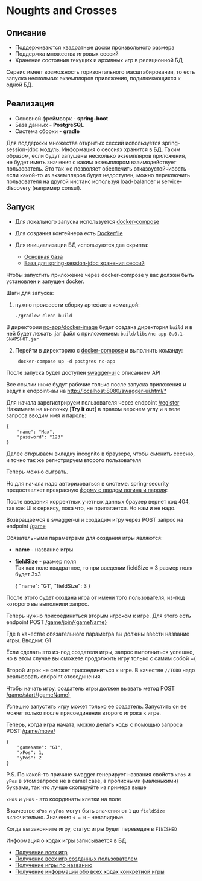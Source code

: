 # Noughts and Crosses

## Описание
- Поддерживаются квадратные доски произвольного размера
- Поддержка множества игровых сессий
- Хранение состояния текущих и архивных игр в реляционной БД

Сервис имеет возможность горизонтального масштабирования, то есть запуска нескольких экземпляров приложения, подключающихся к одной БД.

## Реализация
- Основной фреймворк - **spring-boot**
- База данных - **PostgreSQL**
- Система сборки - **gradle**


 Для поддержки множества открытых сессий используется
 spring-session-jdbc модуль. Информация о сессиях хранится в БД.
 Таким образом, если будут запущены несколько экземпляров приложения,  
 не будет иметь значения с каким экземпляром взаимодействует пользователь. Это так же позволяет обеспечить отказоустойчивость - если какой-то из экземпляров будет недоступен, можно переключить пользователя на другой инстанс используя load-balancer и service-discovery (например consul).
 

## Запуск
- Для локального запуска используется [docker-compose](/nc-app/compose/docker-compose.yaml)

- Для создания контейнера есть [Dockerfile](nc-app/docker-image/Dockerfile)

- Для инициализации БД используются два скрипта:
  - [Основная база](nc-app/compose/volume/postgres/init-main-schema.sql)
  - [База для spring-session-jdbc хранения сессий](nc-app/compose/volume/postgres/init-session-schema.sql)

Чтобы запустить приложение через docker-compose у вас должен быть установлен и запущен docker.

Шаги для запуска:

 1) нужно произвести сборку артефакта командой:  

        ./gradlew clean build

В директории [nc-app/docker-image](/nc-app/docker-image) будет создана директория `build` и в ней будет лежать .jar файл с приложением: `build/libs/nc-app-0.0.1-SNAPSHOT.jar`

2) Перейти в директорию с [docker-compose](/nc-app/compose/) и выполнить команду:

        docker-compose up -d postgres nc-app

После запуска будет доступен [swagger-ui](http://localhost:8080/swagger-ui.html) с описанием API

Все ссылки ниже будут рабочие только после запуска приложения и ведут к endpoint-ам на [http://localhost:8080/swagger-ui.html/*](http://localhost:8080/swagger-ui.html)

Для начала зарегистрируем пользователя через endpoint [/register](http://localhost:8080/swagger-ui/index.html?configUrl=/v3/api-docs/swagger-config#/register-api/login)
Нажимаем на кнопочку [**Try it out**] в правом верхнем углу и в теле запроса вводим имя и пароль:

    {
        "name": "Max",
        "password": "123"
    }

Далее открываем вкладку incognito в браузере, чтобы сменить сессию, и точно так же регистрируем второго пользователя 

Теперь можно сыграть.

Но для начала надо авторизоваться в системе.
spring-security предоставляет прекрасную [форму с вводом логина и пароля](http://localhost:8080/login):

После введения корректных учетных данных браузер вернет код 404, так как UI к сервису, пока что, не прилагается. Но нам и не надо. 

Возвращаемся в swagger-ui и создадим игру через POST запрос на endpoint [/game](http://localhost:8080/swagger-ui/index.html?configUrl=/v3/api-docs/swagger-config#/game-api/createGame)

Обязательными параметрами для создания игры являются:
- **name** - название игры
- **fieldSize** - размер поля  
Так как поле квадратное, то при введении fieldSize = 3 размер поля будет 3x3
    

    {
        "name": "G1",
        "fieldSize": 3 
    }

После этого будет создана игра от имени того пользователя, из-под которого вы выполнили запрос.

Теперь нужно присоединиться вторым игроком к игре.
Для этого есть endpoint POST [/game/join/{gameName}](http://localhost:8080/swagger-ui/index.html?configUrl=/v3/api-docs/swagger-config#/game-api/joinGame)

Где в качестве обязательного параметра вы должны ввести название игры.
Вводим: G1

Если сделать это из-под создателя игры, запрос выполниться успешно, но в этом случае вы сможете продолжить игру только с самим собой =(

Второй игрок не сможет присоединиться к игре. 
В качестве `//TODO` надо реализовать endpoint отсоединения.

Чтобы начать игру, создатель игры должен вызвать метод POST [/game/start/{gameName}](http://localhost:8080/swagger-ui/index.html?configUrl=/v3/api-docs/swagger-config#/game-api/startGame)

Успешно запустить игру может только ее создатель.
Запустить он ее может только после присоединения второго игрока к игре.

Теперь, когда игра начата, можно делать ходы с помощью запроса
POST [/game/move/](http://localhost:8080/swagger-ui/index.html?configUrl=/v3/api-docs/swagger-config#/move-api/makeAMove)

    {
        "gameName": "G1",
        "xPos": 1,
        "yPos": 2
    }

P.S. По какой-то причине swagger генерирует названия свойств `xPos` и `yPos` в этом запросе не в camel case, а прописными (маленькими) буквами, так что лучше скопируйте из примера выше

`xPos` и `yPos` - это координаты клетки на поле

В качестве `xPos` и `yPos` могут быть значения от `1` до `fieldSize` включительно. Значения `< = 0` - невалидные.

Когда вы закончите игру, статус игры будет переведен в `FINISHED`

Информация о ходах игры записывается в БД.

- [Получение всех игр](http://localhost:8080/swagger-ui/index.html?configUrl=/v3/api-docs/swagger-config#/game-api/getAllGames)
- [Получение всех игр созданных пользователем](http://localhost:8080/swagger-ui/index.html?configUrl=/v3/api-docs/swagger-config#/game-api/getGameByUser)
- [Получение игры по названию](http://localhost:8080/swagger-ui/index.html?configUrl=/v3/api-docs/swagger-config#/game-api/getGameByName)
- [Получение информации обо всех ходах конкретной игры](http://localhost:8080/swagger-ui/index.html?configUrl=/v3/api-docs/swagger-config#/move-api/getMovesForGame)